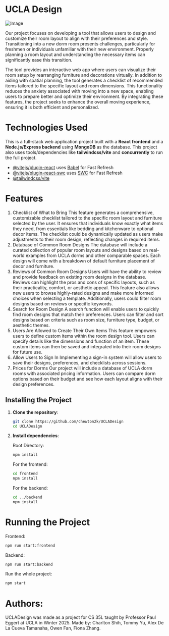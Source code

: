 # UCLA Design

![Image](https://github.com/user-attachments/assets/4af81b32-51c6-4a72-88a4-3ea38cebf67f)

Our project focuses on developing a tool that allows users to design and customize their room layout to align with their preferences and style. Transitioning into a new dorm room presents challenges, particularly for freshmen or individuals unfamiliar with their new environment. Properly planning a room layout and understanding the necessary items can significantly ease this transition.

The tool provides an interactive web app where users can visualize their room setup by rearranging furniture and decorations virtually. In addition to aiding with spatial planning, the tool generates a checklist of recommended items tailored to the specific layout and room dimensions. This functionality reduces the anxiety associated with moving into a new space, enabling users to prepare better and optimize their environment. By integrating these features, the project seeks to enhance the overall moving experience, ensuring it is both efficient and personalized.



# Technologies Used

This is a full-stack web application project built with a **React frontend** and a **Node.js/Express backend** using **MongoDB** as the database. This project also uses tools/dependencies like **tailwindcss/vite** and **concurrently** to run the full project. 
- [@vitejs/plugin-react](https://github.com/vitejs/vite-plugin-react/blob/main/packages/plugin-react/README.md) uses [Babel](https://babeljs.io/) for Fast Refresh
- [@vitejs/plugin-react-swc](https://github.com/vitejs/vite-plugin-react-swc) uses [SWC](https://swc.rs/) for Fast Refresh
- [@tailwindcss/vite](https://tailwindcss.com/docs/installation/using-vite)

# Features

1. Checklist of What to Bring
This feature generates a comprehensive, customizable checklist tailored to the specific room layout and furniture selected by the user. It ensures that individuals know exactly what items they need, from essentials like bedding and kitchenware to optional decor items. The checklist could be dynamically updated as users make adjustments to their room design, reflecting changes in required items.
2. Database of Common Room Designs
The database will include a curated collection of popular room layouts and designs based on real-world examples from UCLA dorms and other comparable spaces. Each design will come with a breakdown of default furniture placement of decor and furniture.
3. Reviews of Common Room Designs
Users will have the ability to review and provide feedback on existing room designs in the database. Reviews can highlight the pros and cons of specific layouts, such as their practicality, comfort, or aesthetic appeal. This feature also allows new users to browse highly-rated designs and make more informed choices when selecting a template. Additionally, users could filter room designs based on reviews or specific keywords.
4. Search for Room Design
A search function will enable users to quickly find room designs that match their preferences. Users can filter and sort designs based on criteria such as room size, furniture type, budget, or aesthetic themes.
5. Users Are Allowed to Create Their Own Items
This feature empowers users to define custom items within the room design tool. Users can specify details like the dimensions and function of an item. These custom items can then be saved and integrated into their room designs for future use.
6. Allow Users to Sign In
Implementing a sign-in system will allow users to save their designs, preferences, and checklists across sessions. 
7. Prices for Dorms
Our project will include a database of UCLA dorm rooms with associated pricing information. Users can compare dorm options based on their budget and see how each layout aligns with their design preferences. 


## Installing the Project

1. **Clone the repository**:

   ```bash
   git clone https://github.com/chewton2k/UCLADesign
   cd UCLADesign
   ```

2. **Install dependencies**:

   Root Directory:
   ```bash
   npm install
   ```

   For the frontend:

   ```bash
   cd frontend
   npm install
   ```

   For the backend:

   ```bash
   cd ../backend
   npm install
   ```



# Running the Project

Frontend: 
   ```bash
   npm run start:frontend 
   ```

Backend:
   ```bash
   npm run start:backend
   ```

Run the whole project:
   ```bash
   npm start
   ```

# Authors: 

UCLADesign was made as a project for CS 35L taught by Professor Paul Eggert at UCLA in Winter 2025. Made by: Charlton Shih, Tommy Yu, Alex De La Cueva Tamanaha, Owen Fan, Fiona Zhang.
